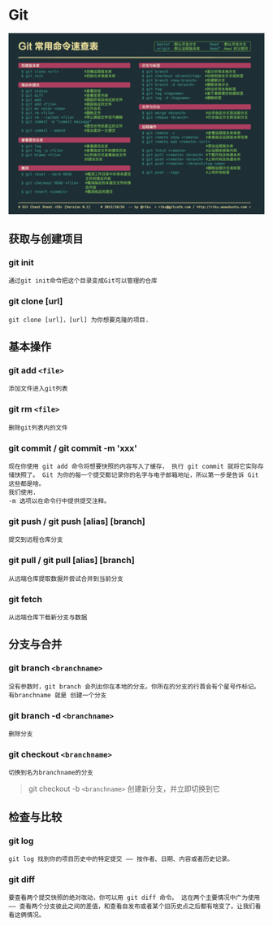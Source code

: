 # Git

![git](../img/git.png)

## 获取与创建项目

### git init
    通过git init命令把这个目录变成Git可以管理的仓库
### git clone [url]
    git clone [url]，[url] 为你想要克隆的项目.

## 基本操作

### git add  ``<file>``
    添加文件进入git列表

### git rm  ``<file>``
    删除git列表内的文件

### git commit / git commit -m 'xxx'
    现在你使用 git add 命令将想要快照的内容写入了缓存， 执行 git commit 就将它实际存储快照了。 Git 为你的每一个提交都记录你的名字与电子邮箱地址，所以第一步是告诉 Git 这些都是啥。
    我们使用.
    -m 选项以在命令行中提供提交注释。

### git push / git push [alias] [branch]
    提交到远程仓库分支

### git pull / git pull [alias] [branch]
    从远端仓库提取数据并尝试合并到当前分支

### git fetch
    从远端仓库下载新分支与数据

## 分支与合并

### git branch ``<branchname>``
    没有参数时，git branch 会列出你在本地的分支。你所在的分支的行首会有个星号作标记。
    有branchname 就是 创建一个分支

### git branch -d ``<branchname>``
    删除分支

### git checkout ``<branchname>``
    切换到名为branchname的分支
>git checkout -b ``<branchname>`` 创建新分支，并立即切换到它

## 检查与比较

### git log
    git log 找到你的项目历史中的特定提交 —— 按作者、日期、内容或者历史记录。

### git diff
    要查看两个提交快照的绝对改动，你可以用 git diff 命令。 这在两个主要情况中广为使用 —— 查看两个分支彼此之间的差值，和查看自发布或者某个旧历史点之后都有啥变了。让我们看看这俩情况。
